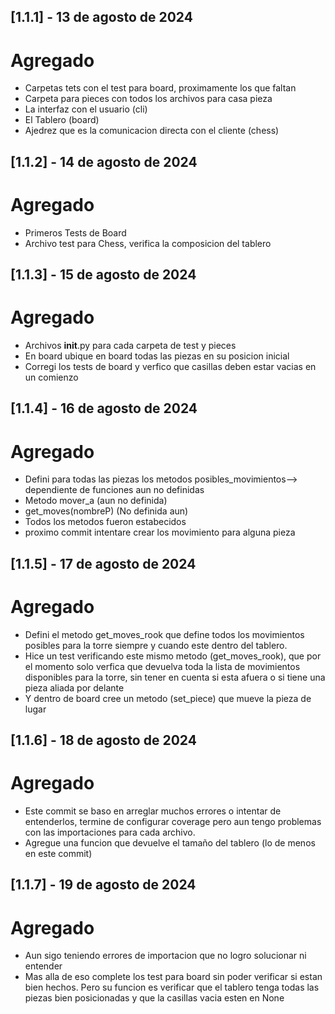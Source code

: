 ## [1.1.1] - 13 de agosto de 2024
# Agregado
- Carpetas tets con el test para board, proximamente los que faltan
- Carpeta para pieces con todos los archivos para casa pieza
- La interfaz con el usuario (cli)
- El Tablero (board)
- Ajedrez que es la comunicacion directa con el cliente (chess)

## [1.1.2] - 14 de agosto de 2024
# Agregado
- Primeros Tests de Board
- Archivo test para Chess, verifica la composicion del tablero

## [1.1.3] - 15 de agosto de 2024
# Agregado
- Archivos __init__.py para cada carpeta de test y pieces
- En board ubique en board todas las piezas en su posicion inicial
- Corregi los tests de board y verfico que casillas deben estar vacias en un comienzo

## [1.1.4] - 16 de agosto de 2024
# Agregado
- Defini para todas las piezas los metodos posibles_movimientos--> dependiente de funciones aun no definidas
- Metodo mover_a (aun no definida)
- get_moves(nombreP) (No definida aun)
- Todos los metodos fueron estabecidos 
- proximo commit intentare crear los movimiento para alguna pieza

## [1.1.5] - 17 de agosto de 2024
# Agregado
- Defini el metodo get_moves_rook que define todos los movimientos posibles para la torre
siempre y cuando este dentro del tablero.
- Hice un test verificando este mismo metodo (get_moves_rook), que por el momento solo verfica que devuelva toda la lista de movimientos disponibles para la torre, sin tener en cuenta si esta afuera
o si tiene una pieza aliada por delante
- Y dentro de board cree un metodo (set_piece) que mueve la pieza de lugar

## [1.1.6] - 18 de agosto de 2024
# Agregado
- Este commit se baso en arreglar muchos errores o intentar de entenderlos, termine de configurar coverage pero aun tengo problemas con las importaciones para cada archivo.
- Agregue una funcion que devuelve el tamaño del tablero (lo de menos en este commit)

## [1.1.7] - 19 de agosto de 2024
# Agregado
- Aun sigo teniendo errores de importacion que no logro solucionar ni entender
- Mas alla de eso complete los test para board sin poder verificar si estan bien hechos. Pero
su funcion es verificar que el tablero tenga todas las piezas bien posicionadas y que la casillas vacia esten en None

